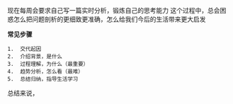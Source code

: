 
现在每周会要求自己写一篇实时分析，锻炼自己的思考能力
这个过程中，总会困惑怎么把问题剖析的更细致更准确，怎么给我们今后的生活带来更大启发

 **常见步骤**
  
	1.  交代起因
	2.  介绍背景，是什么
	3.  过程理解，为什么（最重要）
	4.  趋势分析，怎么看（最难）
	5.  总结归纳，指导生活学习

总结来说，